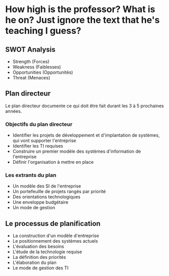 # How high is the professor? What is he on? Just ignore the text that he's teaching I guess?

## SWOT Analysis

+ Strength (Forces)
+ Weakness (Faiblesses)
+ Opportunities (Opportunités)
+ Threat (Menaces)

## Plan directeur

Le plan directeur documente ce qui doit être fait durant les 3 à 5 prochaines années.

### Objectifs du plan directeur

+ Identifier les projets de développement et d'implantation de systèmes, qui vont supporter l'entreprise
+ Identifier les TI requises
+ Construire un premier modèle des systèmes d'information de l'entreprise
+ Définir l'organisation à mettre en place

### Les extrants du plan

+ Un modèle des SI de l'entreprise
+ Un portefeuille de projets rangés par priorité
+ Des orientations technologiques
+ Une enveloppe budgétaire
+ Un mode de gestion

## Le processus de planification

+ La construction d'un modèle d'entreprise
+ Le positionnement des systèmes actuels
+ L'évaluation des besoins
+ L'étude de la technologie requise
+ La définition des priorités
+ L'élaboration du plan
+ Le mode de gestion des TI




